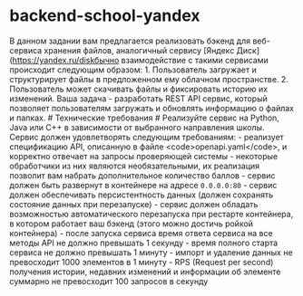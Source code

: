 # backend-school-yandex
В данном задании вам предлагается реализовать бэкенд для веб-сервиса хранения файлов, аналогичный сервису [Яндекс Диск](https://yandex.ru/diskбычно взаимодействие с такими сервисами происходит следующим образом: 1. Пользователь загружает и структурирует файлы в предложенном ему облачном пространстве. 2. Пользователь может скачивать файлы и фиксировать историю их изменений.  Ваша задача - разработать REST API сервис, который позволяет пользователям загружать и обновлять информацию о файлах и папках.  # Технические требования #  Реализуйте сервис на Python, Java или C++ в зависимости от выбранного направления школы. Сервис должен удовлетворять следующим требованиям: - реализует спецификацию API, описанную в файле &lt;code>openapi.yaml&lt;/code>, и корректно отвечает на запросы проверяющей системы - некоторые обработчики из них являются необязательными, их реализация позволит вам набрать дополнительное количество баллов - сервис должен быть развернут в контейнере на адресе `0.0.0.0:80` - сервис должен обеспечивать персистентность данных (должен сохранять состояние данных при перезапуске) - сервис должен обладать возможностью автоматического перезапуска при рестарте контейнера, в котором работает ваш бэкенд (этого можно достичь ройкой контейнера) - после запуска сервиса время ответа сервиса на все методы API не должно превышать 1 секунду - время полного старта сервиса не должно превышать 1 минуту - импорт и удаление данных не превосходит 1000 элементов в 1 минуту - RPS (Request per second) получения истории, недавних изменений и информации об элементе суммарно не превосходит 100 запросов в секунду
